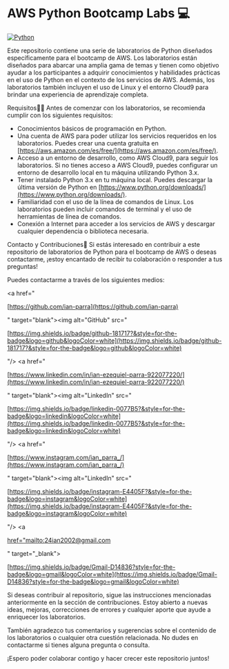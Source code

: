 # AWS Python Bootcamp Labs 💻

<a href="#"><img alt="Python" src="[https://img.shields.io/badge/Python-14354C.svg?logo=python&logoColor=white](https://img.shields.io/badge/Python-14354C.svg?logo=python&logoColor=white)"></a>

Este repositorio contiene una serie de laboratorios de Python diseñados específicamente para el bootcamp de AWS. Los laboratorios están diseñados para abarcar una amplia gama de temas y tienen como objetivo ayudar a los participantes a adquirir conocimientos y habilidades prácticas en el uso de Python en el contexto de los servicios de AWS. Además, los laboratorios también incluyen el uso de Linux y el entorno Cloud9 para brindar una experiencia de aprendizaje completa.

Requisitos👩‍💻
Antes de comenzar con los laboratorios, se recomienda cumplir con los siguientes requisitos:

- Conocimientos básicos de programación en Python.
- Una cuenta de AWS para poder utilizar los servicios requeridos en los laboratorios. Puedes crear una cuenta gratuita en [https://aws.amazon.com/es/free/](https://aws.amazon.com/es/free/).
- Acceso a un entorno de desarrollo, como AWS Cloud9, para seguir los laboratorios. Si no tienes acceso a AWS Cloud9, puedes configurar un entorno de desarrollo local en tu máquina utilizando Python 3.x.
- Tener instalado Python 3.x en tu máquina local. Puedes descargar la última versión de Python en [https://www.python.org/downloads/](https://www.python.org/downloads/).
- Familiaridad con el uso de la línea de comandos de Linux. Los laboratorios pueden incluir comandos de terminal y el uso de herramientas de línea de comandos.
- Conexión a Internet para acceder a los servicios de AWS y descargar cualquier dependencia o biblioteca necesaria.

Contacto y Contribuciones📡
Si estás interesado en contribuir a este repositorio de laboratorios de Python para el bootcamp de AWS o deseas contactarme, ¡estoy encantado de recibir tu colaboración o responder a tus preguntas!

Puedes contactarme a través de los siguientes medios:

<a href="

[https://github.com/ian-parra](https://github.com/ian-parra)

" target="blank"><img alt="GitHub" src="

[https://img.shields.io/badge/github-181717?&style=for-the-badge&logo=github&logoColor=white](https://img.shields.io/badge/github-181717?&style=for-the-badge&logo=github&logoColor=white)

"/></a>
<a href="

[https://www.linkedin.com/in/ian-ezequiel-parra-922077220/](https://www.linkedin.com/in/ian-ezequiel-parra-922077220/)

" target="blank"><img alt="LinkedIn" src="

[https://img.shields.io/badge/linkedin-0077B5?&style=for-the-badge&logo=linkedin&logoColor=white](https://img.shields.io/badge/linkedin-0077B5?&style=for-the-badge&logo=linkedin&logoColor=white)

"/></a>
<a href="

[https://www.instagram.com/ian_parra_/](https://www.instagram.com/ian_parra_/)

" target="blank"><img alt="LinkedIn" src="

[https://img.shields.io/badge/instagram-E4405F?&style=for-the-badge&logo=instagram&logoColor=white](https://img.shields.io/badge/instagram-E4405F?&style=for-the-badge&logo=instagram&logoColor=white)

"/></a>
<a

[href="mailto:24ian2002@gmail.com](mailto:href=%22mailto:24ian2002@gmail.com)

" target="_blank">

[https://img.shields.io/badge/Gmail-D14836?style=for-the-badge&logo=gmail&logoColor=white](https://img.shields.io/badge/Gmail-D14836?style=for-the-badge&logo=gmail&logoColor=white)

</a>

Si deseas contribuir al repositorio, sigue las instrucciones mencionadas anteriormente en la sección de contribuciones. Estoy abierto a nuevas ideas, mejoras, correcciones de errores y cualquier aporte que ayude a enriquecer los laboratorios.

También agradezco tus comentarios y sugerencias sobre el contenido de los laboratorios o cualquier otra cuestión relacionada. No dudes en contactarme si tienes alguna pregunta o consulta.

¡Espero poder colaborar contigo y hacer crecer este repositorio juntos!
